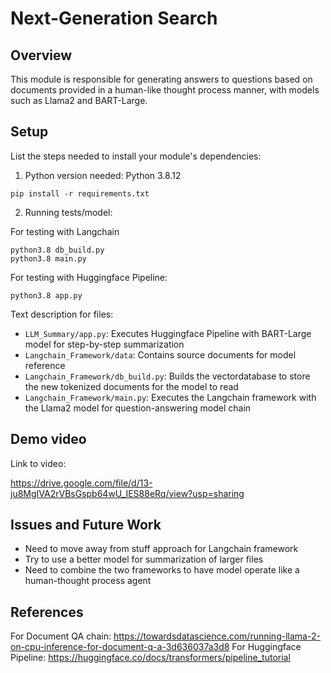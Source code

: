 # Next-Generation Search

## Overview

This module is responsible for generating answers to questions based on documents provided in a human-like thought process manner, with models such as Llama2 and BART-Large.

## Setup

List the steps needed to install your module's dependencies: 

1. Python version needed: Python 3.8.12

```
pip install -r requirements.txt 
```

2. Running tests/model:

For testing with Langchain

```
python3.8 db_build.py
python3.8 main.py
```

For testing with Huggingface Pipeline:
```
python3.8 app.py
```

Text description for files: 
* `LLM_Summary/app.py`: Executes Huggingface Pipeline with BART-Large model for step-by-step summarization
* `Langchain_Framework/data`: Contains source documents for model reference
* `Langchain_Framework/db_build.py`: Builds the vectordatabase to store the new tokenized documents for the model to read
* `Langchain_Framework/main.py`: Executes the Langchain framework with the Llama2 model for question-answering model chain

## Demo video

Link to video: 

https://drive.google.com/file/d/13-ju8MgIVA2rVBsGspb64wU_IES88eRq/view?usp=sharing

## Issues and Future Work
- Need to move away from stuff approach for Langchain framework
- Try to use a better model for summarization of larger files
- Need to combine the two frameworks to have model operate like a human-thought process agent

## References
For Document QA chain: https://towardsdatascience.com/running-llama-2-on-cpu-inference-for-document-q-a-3d636037a3d8
For Huggingface Pipeline: https://huggingface.co/docs/transformers/pipeline_tutorial
